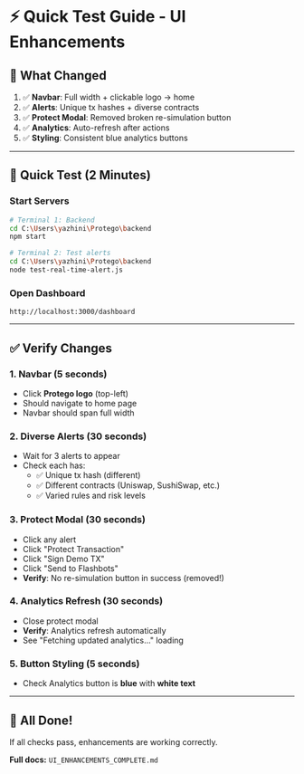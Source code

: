 # ⚡ Quick Test Guide - UI Enhancements

## 🎯 What Changed

1. ✅ **Navbar**: Full width + clickable logo → home
2. ✅ **Alerts**: Unique tx hashes + diverse contracts
3. ✅ **Protect Modal**: Removed broken re-simulation button
4. ✅ **Analytics**: Auto-refresh after actions
5. ✅ **Styling**: Consistent blue analytics buttons

---

## 🚀 Quick Test (2 Minutes)

### Start Servers

```bash
# Terminal 1: Backend
cd C:\Users\yazhini\Protego\backend
npm start

# Terminal 2: Test alerts
cd C:\Users\yazhini\Protego\backend
node test-real-time-alert.js
```

### Open Dashboard

```
http://localhost:3000/dashboard
```

---

## ✅ Verify Changes

### 1. Navbar (5 seconds)
- Click **Protego logo** (top-left)
- Should navigate to home page
- Navbar should span full width

### 2. Diverse Alerts (30 seconds)
- Wait for 3 alerts to appear
- Check each has:
  - ✅ Unique tx hash (different)
  - ✅ Different contracts (Uniswap, SushiSwap, etc.)
  - ✅ Varied rules and risk levels

### 3. Protect Modal (30 seconds)
- Click any alert
- Click "Protect Transaction"
- Click "Sign Demo TX"
- Click "Send to Flashbots"
- **Verify**: No re-simulation button in success (removed!)

### 4. Analytics Refresh (30 seconds)
- Close protect modal
- **Verify**: Analytics refresh automatically
- See "Fetching updated analytics..." loading

### 5. Button Styling (5 seconds)
- Check Analytics button is **blue** with **white text**

---

## 🎉 All Done!

If all checks pass, enhancements are working correctly.

**Full docs:** `UI_ENHANCEMENTS_COMPLETE.md`
